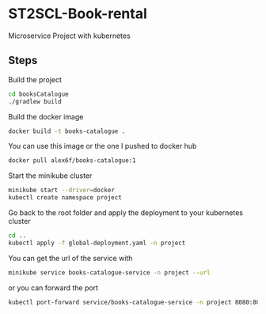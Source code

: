 # ST2SCL-Book-rental

Microservice Project with kubernetes

## Steps

Build the project

```bash
cd booksCatalogue
./gradlew build
```

Build the docker image

```bash
docker build -t books-catalogue .
```

You can use this image or the one I pushed to docker hub

```bash
docker pull alex6f/books-catalogue:1
```

Start the minikube cluster

```bash
minikube start --driver=docker
kubectl create namespace project
```

Go back to the root folder and apply the deployment to your kubernetes cluster

```bash
cd ..
kubectl apply -f global-deployment.yaml -n project
```

You can get the url of the service with

```bash
minikube service books-catalogue-service -n project --url
```

or you can forward the port

```bash
kubectl port-forward service/books-catalogue-service -n project 8080:8080
```